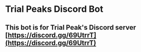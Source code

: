 Trial Peaks Discord Bot
=========================

This bot is for Trial Peak's Discord server
[https://discord.gg/69UtrrT](https://discord.gg/69UtrrT)
-------------------
